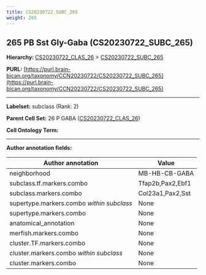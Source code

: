 ```yaml
---
title: CS20230722_SUBC_265
weight: 265
---
```

## 265 PB Sst Gly-Gaba (CS20230722_SUBC_265)
<b>Hierarchy: </b>
[CS20230722_CLAS_26](../CS20230722_CLAS_26) >
[CS20230722_SUBC_265](../CS20230722_SUBC_265)

**PURL:** [https://purl.brain-bican.org/taxonomy/CCN20230722/CS20230722_SUBC_265](https://purl.brain-bican.org/taxonomy/CCN20230722/CS20230722_SUBC_265)

---


**Labelset:** subclass (Rank: 2)

**Parent Cell Set:** 26 P GABA ([CS20230722_CLAS_26](../CS20230722_CLAS_26))



**Cell Ontology Term:** 

[MARKER GENES.]: #


---

[TRANSFERRED ANNOTATIONS.]: #


[AUTHOR ANNOTATION FIELDS.]: #


**Author annotation fields:**

| Author annotation | Value |
|-------------------|-------|
|neighborhood|MB-HB-CB-GABA|
|subclass.tf.markers.combo|Tfap2b,Pax2,Ebf1|
|subclass.markers.combo|Col23a1,Pax2,Sst|
|supertype.markers.combo _within subclass_|None|
|supertype.markers.combo|None|
|anatomical_annotation|None|
|merfish.markers.combo|None|
|cluster.TF.markers.combo|None|
|cluster.markers.combo _within subclass_|None|
|cluster.markers.combo|None|
